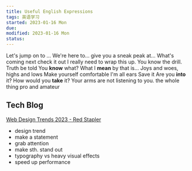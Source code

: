 ```yaml
---
title: Useful English Expressions
tags: 英语学习   
started: 2023-01-16 Mon
due: 
modified: 2023-01-16 Mon
status: 
---
```


Let's jump on to ...
We're here to... 
give you a sneak peak at... 
What's coming next
check it out
I really need to wrap this up.
You know the drill.
Truth be told
You **know** what?
What I **mean** by that is...
Joys and woes, highs and lows
Make yourself comfortable
I'm all ears
Save it
Are you **into** it?
How would you **take** it?
Your arms are not listening to you.
the whole thing
pro and amateur
## Tech Blog
[Web Design Trends 2023 - Red Stapler](https://redstapler.co/web-design-trends-2023/)
- design trend
- make a statement
- grab attention
- make sth. stand out
- typography vs heavy visual effects
- speed up performance